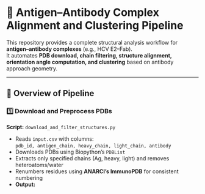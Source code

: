 # 🧬 Antigen–Antibody Complex Alignment and Clustering Pipeline

This repository provides a complete structural analysis workflow for **antigen–antibody complexes** (e.g., HCV E2–Fab).  
It automates **PDB download, chain filtering, structure alignment, orientation angle computation, and clustering** based on antibody approach geometry.

---

## 📂 Overview of Pipeline

### 1️⃣ Download and Preprocess PDBs
**Script:** `download_and_filter_structures.py`

- Reads `input.csv` with columns:  
  `pdb_id, antigen_chain, heavy_chain, light_chain, antibody`
- Downloads PDBs using Biopython’s `PDBList`
- Extracts only specified chains (Ag, heavy, light) and removes heteroatoms/water
- Renumbers residues using **ANARCI’s ImmunoPDB** for consistent numbering
- **Output:**  
